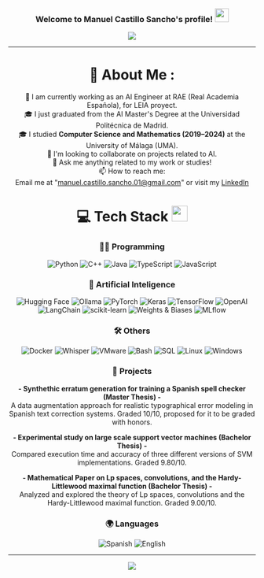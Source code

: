 <h3 align="center">
  Welcome to Manuel Castillo Sancho's profile!
  <img src="https://media.giphy.com/media/hvRJCLFzcasrR4ia7z/giphy.gif" width="28">
</h3>
<p align="center">
  <a href="https://github.com/manuelcastillosancho"><img src="https://readme-typing-svg.herokuapp.com?color=%2336BCF7&center=true&vCenter=true&lines=Hi+%2C+welcome+to+my+Github+page;I+am+Manuel+Castillo+Sancho;I+am+an+AI+Engineer+at+RAE;AI+enthusiast;Programming+Lover"></a>
</p>

---
<div align="center">
  
# 💫 About Me :
💼 I am currently working as an AI Engineer at RAE (Real Academia Española), for LEIA proyect.<br>
🎓 I just graduated from the AI Master's Degree at the Universidad Politécnica de Madrid.<br>
🎓 I studied **Computer Science and Mathematics (2019–2024)** at the University of Málaga (UMA).<br>
👯 I'm looking to collaborate on projects related to AI.<br>
💬 Ask me anything related to my work or studies!<br>
📫 How to reach me:  
Email me at "manuel.castillo.sancho.01@gmail.com" or visit my [LinkedIn](https://www.linkedin.com/in/manuelcastillosancho/)


# 💻 Tech Stack <img src = "https://media2.giphy.com/media/QssGEmpkyEOhBCb7e1/giphy.gif?cid=ecf05e47a0n3gi1bfqntqmob8g9aid1oyj2wr3ds3mg700bl&rid=giphy.gif" width = 32px> 

### 👨‍💻 Programming
![Python](https://img.shields.io/badge/python-%233776AB.svg?style=for-the-badge&logo=python&logoColor=white) 
![C++](https://img.shields.io/badge/cplusplus-%2300599C.svg?style=for-the-badge&logo=cplusplus&logoColor=white) 
![Java](https://img.shields.io/badge/java-%23ED8B00.svg?style=for-the-badge&logo=openjdk&logoColor=white)
![TypeScript](https://img.shields.io/badge/typescript-%23007ACC.svg?style=for-the-badge&logo=typescript&logoColor=white) 
![JavaScript](https://img.shields.io/badge/javascript-%23323330.svg?style=for-the-badge&logo=javascript&logoColor=%23F7DF1E) 


### 🤖 Artificial Inteligence
![Hugging Face](https://img.shields.io/badge/Hugging%20Face-%23FFD21E.svg?style=for-the-badge&logo=huggingface&logoColor=black) 
![Ollama](https://img.shields.io/badge/Ollama-%23000000.svg?style=for-the-badge&logo=ollama&logoColor=white) 
![PyTorch](https://img.shields.io/badge/PyTorch-%23EE4C2C.svg?style=for-the-badge&logo=pytorch&logoColor=white) 
![Keras](https://img.shields.io/badge/Keras-%23D00000.svg?style=for-the-badge&logo=keras&logoColor=white) 
![TensorFlow](https://img.shields.io/badge/TensorFlow-%23FF6F00.svg?style=for-the-badge&logo=tensorflow&logoColor=white) 
![OpenAI](https://img.shields.io/badge/OpenAI-%23412991.svg?style=for-the-badge&logo=openai&logoColor=white) 
![LangChain](https://img.shields.io/badge/LangChain-%234B0082.svg?style=for-the-badge&logo=LangChain&logoColor=white) 
![scikit-learn](https://img.shields.io/badge/scikit--learn-%23F7931E.svg?style=for-the-badge&logo=scikit-learn&logoColor=white) 
![Weights & Biases](https://img.shields.io/badge/Weights%20%26%20Biases-%23FFBE00.svg?style=for-the-badge&logo=weightsandbiases&logoColor=black) 
![MLflow](https://img.shields.io/badge/MLflow-%230062B1.svg?style=for-the-badge&logo=mlflow&logoColor=white)


### 🛠️ Others
![Docker](https://img.shields.io/badge/docker-%230db7ed.svg?style=for-the-badge&logo=docker&logoColor=white)
![Whisper](https://img.shields.io/badge/Whisper-grey?style=for-the-badge)
![VMware](https://img.shields.io/badge/VMware-%23007CBA.svg?style=for-the-badge&logo=vmware&logoColor=white)
![Bash](https://img.shields.io/badge/Bash-%234EAA25.svg?style=for-the-badge&logo=gnu-bash&logoColor=white)
![SQL](https://img.shields.io/badge/SQL-%23000000.svg?style=for-the-badge&logo=sqlite&logoColor=white)
![Linux](https://img.shields.io/badge/linux-%23FCC624.svg?style=for-the-badge&logo=linux&logoColor=black)
![Windows](https://img.shields.io/badge/windows-%230078D6.svg?style=for-the-badge&logo=windows&logoColor=white)

<!-- 
# 📊 GitHub Stats :
![](https://github-readme-stats.vercel.app/api?username=manuelcastillosancho&theme=radical&hide_border=false&include_all_commits=false&count_private=false)<br/>
![](https://github-readme-streak-stats.herokuapp.com/?user=manuelcastillosancho&theme=radical&hide_border=false)<br/>
![](https://github-readme-stats.vercel.app/api/top-langs/?username=manuelcastillosancho&theme=radical&hide_border=false&include_all_commits=false&count_private=false&layout=compact)

## 🏆 GitHub Trophies
![](https://github-profile-trophy.vercel.app/?username=manuelcastillosancho&theme=discord&no-frame=false&no-bg=false&margin-w=4)
-->
### 🧪 Projects

 **- Synthethic erratum generation for training a Spanish spell checker (Master Thesis) -**  
A data augmentation approach for realistic typographical error modeling in Spanish text correction systems. Graded 10/10, proposed for it to be graded with honors.

 **- Experimental study on large scale support vector machines (Bachelor Thesis) -**  
 Compared execution time and accuracy of three different versions of SVM implementations. Graded 9.80/10.

 **- Mathematical Paper on Lp spaces, convolutions, and the Hardy-Littlewood maximal function (Bachelor Thesis) -**  
 Analyzed and explored the theory of Lp spaces, convolutions and the Hardy-Littlewood maximal function. Graded 9.00/10.



### 🌍 Languages
![Spanish](https://img.shields.io/badge/Spanish-Native-blue?style=for-the-badge)
![English](https://img.shields.io/badge/English-Fluent-green?style=for-the-badge)

---
![](https://komarev.com/ghpvc/?username=manuelcastillosancho&label=Visitors+Count&color=brightgreen)
</div>
